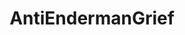 ---
layout: default
modal-id: 2
img: Enderman.png
title: AntiEndermanGrief
alt: enderman-image
download-link: https://www.spigotmc.org/resources/antiendermangrief.81788/
description: This is a super simple and lightweight plugin designed to be an alternative to the Vanilla Tweaks datapack. Datapacks can hurt server performance and this plugin aims to eliminate one. This plugin has no config and is just plug and play.
---